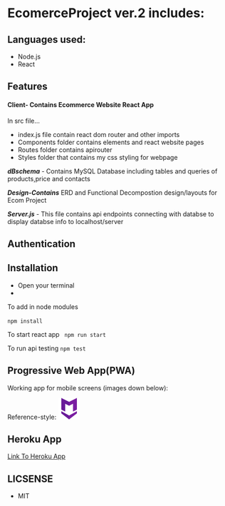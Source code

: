 # EcomerceProject ver.2 includes:

## Languages used:
 - Node.js
 - React
 ## Features
#### Client- Contains Ecommerce Website React App
In src file...
- index.js file contain react dom router and other imports
- Components folder contains elements and react website pages
- Routes folder contains apirouter
- Styles folder that contains my css styling for webpage


**_dBschema_** - Contains MySQL Database including tables and queries of products,price and contacts

**_Design-Contains_** ERD and Functional Decompostion design/layouts for Ecom Project

**_Server.js_** - This file contains api endpoints connecting with databse  to display databse info to localhost/server


## Authentication

## Installation

* Open your terminal
* 
 To add in node modules

  `npm install` 

To start react app
  ` npm run start`

  To run api testing
  `npm test`


 ## Progressive Web App(PWA)
 Working app for mobile screens (images down below):

Reference-style: 
![alt text][logo]

[logo]: https://github.com/adam-p/markdown-here/raw/master/src/common/images/icon48.png "Logo Title Text 2"


## Heroku App

[Link To Heroku App](https://penpowers.herokuapp.com/)



 ## LICSENSE 
 * MIT



   


